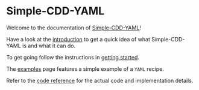 # Simple-CDD-YAML

Welcome to the documentation of
[Simple-CDD-YAML](https://github.com/swvanbuuren/simple-cdd-yaml)!

Have a look at the [introduction](introduction.md) to get a quick idea of what Simple-CDD-YAML
is and what it can do.

To get going follow the instructions in [getting started](getting_started.md).

The [examples](examples.md) page features a simple example of a `YAML` recipe.

Refer to the [code reference](reference/index.md) for the actual code and
implementation details.
